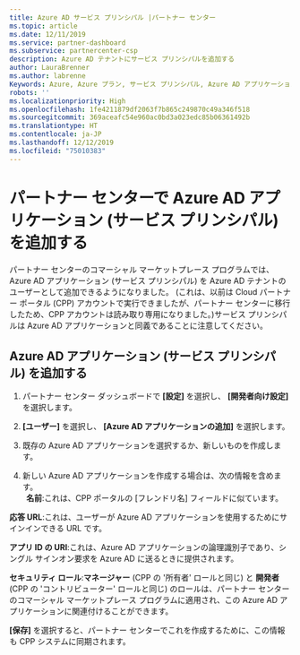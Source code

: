 ```yaml
---
title: Azure AD サービス プリンシパル |パートナー センター
ms.topic: article
ms.date: 12/11/2019
ms.service: partner-dashboard
ms.subservice: partnercenter-csp
description: Azure AD テナントにサービス プリンシパルを追加する
author: LauraBrenner
ms.author: labrenne
Keywords: Azure, Azure プラン, サービス プリンシパル, Azure AD アプリケーション
robots: ''
ms.localizationpriority: High
ms.openlocfilehash: 1fe4211879df2063f7b865c249870c49a346f518
ms.sourcegitcommit: 369aceafc54e960ac0bd3a023edc85b06361492b
ms.translationtype: HT
ms.contentlocale: ja-JP
ms.lasthandoff: 12/12/2019
ms.locfileid: "75010383"
---
```

# <a name="add-an-azure-ad-application-service-principal-in-partner-center"></a>パートナー センターで Azure AD アプリケーション (サービス プリンシパル) を追加する

パートナー センターのコマーシャル マーケットプレース プログラムでは、Azure AD アプリケーション (サービス プリンシパル) を Azure AD テナントのユーザーとして追加できるようになりました。 (これは、以前は Cloud パートナー ポータル (CPP) アカウントで実行できましたが、パートナー センターに移行したため、CPP アカウントは読み取り専用になりました。)サービス プリンシパルは Azure AD アプリケーションと同義であることに注意してください。

## <a name="add-an-azure-ad-application-service-principal"></a>Azure AD アプリケーション (サービス プリンシパル) を追加する

1. パートナー センター ダッシュボードで **[設定]** を選択し、 **[開発者向け設定]** を選択します。

2. **[ユーザー]** を選択し、 **[Azure AD アプリケーションの追加]** を選択します。

3. 既存の Azure AD アプリケーションを選択するか、新しいものを作成します。

4. 新しい Azure AD アプリケーションを作成する場合は、次の情報を含めます。  
  
**名前**:これは、CPP ポータルの [フレンドリ名] フィールドに似ています。

**応答 URL**:これは、ユーザーが Azure AD アプリケーションを使用するためにサインインできる URL です。 

**アプリ ID の URI**:これは、Azure AD アプリケーションの論理識別子であり、シングル サインオン要求を Azure AD に送るときに提供されます。 

**セキュリティ ロール**:**マネージャー** (CPP の '所有者' ロールと同じ) と **開発者** (CPP の 'コントリビューター' ロールと同じ) のロールは、パートナー センターのコマーシャル マーケットプレース プログラムに適用され、この Azure AD アプリケーションに関連付けることができます。  

**[保存]** を選択すると、パートナー センターでこれを作成するために、この情報も CPP システムに同期されます。  
